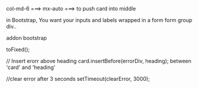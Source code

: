 col-md-6 ===>
mx-auto ===> to push card into middle

in Bootstrap, You want your inputs and labels wrapped in a form form group div..


addon bootstrap

toFixed();

// Insert erorr above heading
   card.insertBefore(errorDiv, heading);
between 'card' and 'heading'

//clear error after 3 seconds
setTimeout(clearError, 3000);



